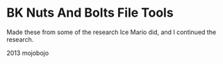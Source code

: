 BK Nuts And Bolts File Tools
============

Made these from some of the research Ice Mario did, and I continued the research.

2013 mojobojo

